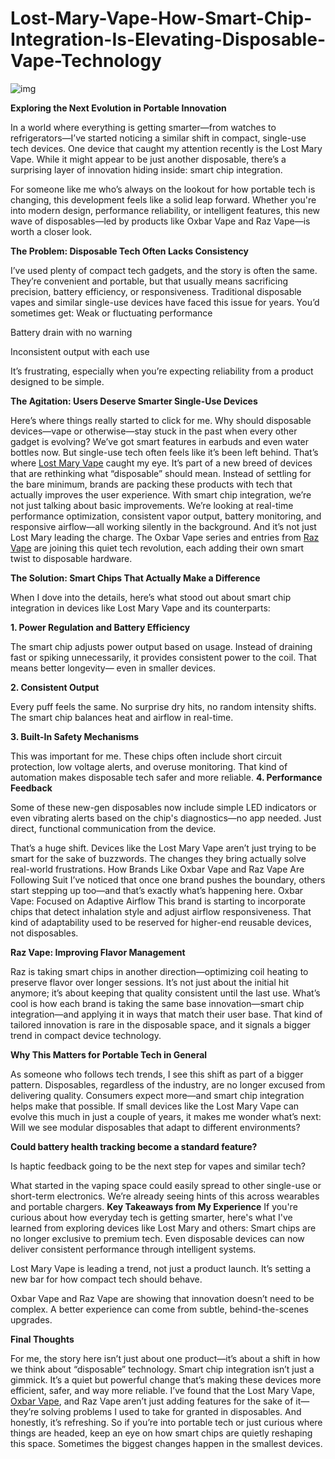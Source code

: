 # Lost-Mary-Vape-How-Smart-Chip-Integration-Is-Elevating-Disposable-Vape-Technology
![img]([https://i.ibb.co/JwLNZMcH/1-Smbt7jz-V-JLhpn-Kuq-3-VVd-Zft-Tc32q8.jpg](https://i.ibb.co/JwLNZMcH/1-Smbt7jz-V-JLhpn-Kuq-3-VVd-Zft-Tc32q8.jpg))


**Exploring the Next Evolution in Portable Innovation**

In a world where everything is getting smarter—from watches to refrigerators—I’ve started noticing a similar shift in compact, single-use tech devices. One device that caught my attention recently is the Lost Mary Vape. While it might appear to be just another disposable, there’s a surprising layer of innovation hiding inside: smart chip integration.

For someone like me who’s always on the lookout for how portable tech is changing, this development feels like a solid leap forward. Whether you're into modern design, performance reliability, or intelligent features, this new wave of disposables—led by products like Oxbar Vape and Raz Vape—is worth a closer look.

**The Problem: Disposable Tech Often Lacks Consistency**


I’ve used plenty of compact tech gadgets, and the story is often the same. They’re convenient and portable, but that usually means sacrificing precision, battery efficiency, or responsiveness. Traditional disposable vapes and similar single-use devices have faced this issue for years. You’d sometimes get:
Weak or fluctuating performance


Battery drain with no warning


Inconsistent output with each use


It’s frustrating, especially when you’re expecting reliability from a product designed to be simple.

**The Agitation: Users Deserve Smarter Single-Use Devices**

Here’s where things really started to click for me.
Why should disposable devices—vape or otherwise—stay stuck in the past when every other gadget is evolving? We’ve got smart features in earbuds and even water bottles now. But single-use tech often feels like it’s been left behind.
That’s where [Lost Mary Vape](https://vapemarley.com/lost-mary-vape/) caught my eye. It’s part of a new breed of devices that are rethinking what “disposable” should mean. Instead of settling for the bare minimum, brands are packing these products with tech that actually improves the user experience.
With smart chip integration, we’re not just talking about basic improvements. We’re looking at real-time performance optimization, consistent vapor output, battery monitoring, and responsive airflow—all working silently in the background.
And it’s not just Lost Mary leading the charge. The Oxbar Vape series and entries from [Raz Vape](https://razzofficialsite.com/) are joining this quiet tech revolution, each adding their own smart twist to disposable hardware.

**The Solution: Smart Chips That Actually Make a Difference**

When I dove into the details, here’s what stood out about smart chip integration in devices like Lost Mary Vape and its counterparts:

**1. Power Regulation and Battery Efficiency**

The smart chip adjusts power output based on usage. Instead of draining fast or spiking unnecessarily, it provides consistent power to the coil. That means better longevity—
even in smaller devices.

**2. Consistent Output**
   
Every puff feels the same. No surprise dry hits, no random intensity shifts. The smart chip balances heat and airflow in real-time.

**3. Built-In Safety Mechanisms**

This was important for me. These chips often include short circuit protection, low voltage alerts, and overuse monitoring. That kind of automation makes disposable tech safer and more reliable.
**4. Performance Feedback**

   Some of these new-gen disposables now include simple LED indicators or even vibrating alerts based on the chip's diagnostics—no app needed. Just direct, functional communication from the device.
   
That’s a huge shift. Devices like the Lost Mary Vape aren’t just trying to be smart for the sake of buzzwords. The changes they bring actually solve real-world frustrations.
How Brands Like Oxbar Vape and Raz Vape Are Following Suit
I’ve noticed that once one brand pushes the boundary, others start stepping up too—and that’s exactly what’s happening here.
Oxbar Vape: Focused on Adaptive Airflow
This brand is starting to incorporate chips that detect inhalation style and adjust airflow responsiveness. That kind of adaptability used to be reserved for higher-end reusable devices, not disposables.

**Raz Vape: Improving Flavor Management**

Raz is taking smart chips in another direction—optimizing coil heating to preserve flavor over longer sessions. It’s not just about the initial hit anymore; it’s about keeping that quality consistent until the last use.
What’s cool is how each brand is taking the same base innovation—smart chip integration—and applying it in ways that match their user base. That kind of tailored innovation 
is rare in the disposable space, and it signals a bigger trend in compact device technology.

**Why This Matters for Portable Tech in General**

As someone who follows tech trends, I see this shift as part of a bigger pattern. Disposables, regardless of the industry, are no longer excused from delivering quality. Consumers expect more—and smart chip integration helps make that possible.
If small devices like the Lost Mary Vape can evolve this much in just a couple of years, it makes me wonder what’s next:
Will we see modular disposables that adapt to different environments?


**Could battery health tracking become a standard feature?**


Is haptic feedback going to be the next step for vapes and similar tech?


What started in the vaping space could easily spread to other single-use or short-term electronics. We’re already seeing hints of this across wearables and portable chargers.
**Key Takeaways from My Experience**
If you're curious about how everyday tech is getting smarter, here's what I've learned from exploring devices like Lost Mary and others:
Smart chips are no longer exclusive to premium tech. Even disposable devices can now deliver consistent performance through intelligent systems.


Lost Mary Vape is leading a trend, not just a product launch. It’s setting a new bar for how compact tech should behave.


Oxbar Vape and Raz Vape are showing that innovation doesn’t need to be complex. A better experience can come from subtle, behind-the-scenes upgrades.


**Final Thoughts**

For me, the story here isn’t just about one product—it’s about a shift in how we think about “disposable” technology. Smart chip integration isn’t just a gimmick. It’s a quiet but powerful change that’s making these devices more efficient, safer, and way more reliable.
I’ve found that the Lost Mary Vape, [Oxbar Vape](https://vapemarley.com/oxbar/), and Raz Vape aren’t just adding features for the sake of it—they’re solving problems I used to take for granted in disposables. And honestly, it’s refreshing.
So if you’re into portable tech or just curious where things are headed, keep an eye on how smart chips are quietly reshaping this space. Sometimes the biggest changes happen in the smallest devices.
